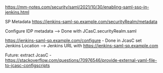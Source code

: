 https://mm-notes.com/security/saml/2021/10/30/enabling-saml-sso-in-jenkins.html

SP Metadata
https://jenkins-saml-sp.example.com/securityRealm/metadata

Configure IDP metadata --> Done with JCasC.securityRealm.saml  

https://jenkins-saml-sp.example.com/configure - Done in JcasC
set Jenkins Location --> Jenkins URL with https://jenkins-saml-sp.example.com

Future: extract JcasC - https://stackoverflow.com/questions/70976546/provide-external-yaml-file-to-jcasc-configscripts